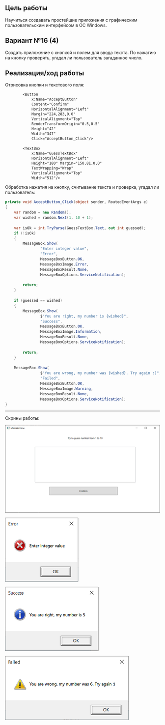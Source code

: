 ## Цель работы ## 
Научиться создавать простейшие приложения с графическим пользовательским интерфейсом в ОС Windows.
## Вариант №16 (4) ##
Создать приложение с кнопкой и полем для ввода текста. По нажатию на кнопку проверять, угадал ли пользователь загаданное число.
## Реализация/ход работы ##

Отрисовка кнопки и текстового поля:
```XAML
        <Button 
            x:Name="AcceptButton" 
            Content="Confirm" 
            HorizontalAlignment="Left" 
            Margin="224,283,0,0" 
            VerticalAlignment="Top" 
            RenderTransformOrigin="0.5,0.5" 
            Height="42" 
            Width="347" 
            Click="AcceptButton_Click"/>
        
        <TextBox 
            x:Name="GuessTextBox" 
            HorizontalAlignment="Left" 
            Height="180" Margin="150,81,0,0" 
            TextWrapping="Wrap" 
            VerticalAlignment="Top" 
            Width="512"/>
```
Обработка нажатия на кнопку, считывание текста и проверка, угадал ли пользователь:
```C#
private void AcceptButton_Click(object sender, RoutedEventArgs e)
{
    var random = new Random();
    var wished = random.Next(1, 10 + 1);

    var isOk = int.TryParse(GuessTextBox.Text, out int guessed);
    if (!isOk)
    {
        MessageBox.Show(
                "Enter integer value",
                "Error",
                MessageBoxButton.OK,
                MessageBoxImage.Error,
                MessageBoxResult.None,
                MessageBoxOptions.ServiceNotification);

        return;
    }

    if (guessed == wished)
    {
        MessageBox.Show(
                $"You are right, my number is {wished}",
                "Success",
                MessageBoxButton.OK,
                MessageBoxImage.Information,
                MessageBoxResult.None,
                MessageBoxOptions.ServiceNotification);

        return;
    }

    MessageBox.Show(
                $"You are wrong, my number was {wished}. Try again :)",
                "Failed",
                MessageBoxButton.OK,
                MessageBoxImage.Warning,
                MessageBoxResult.None,
                MessageBoxOptions.ServiceNotification);
}
```

---

Скрины работы:

![Main window](images/MainWindow.png "Main window") 

![Error dialog](images/Error.png "Error dialog") 

![Win dialog](images/Success.png "Success dialog") 

![Lose dialog](images/Fail.png "Lose dialog") 
